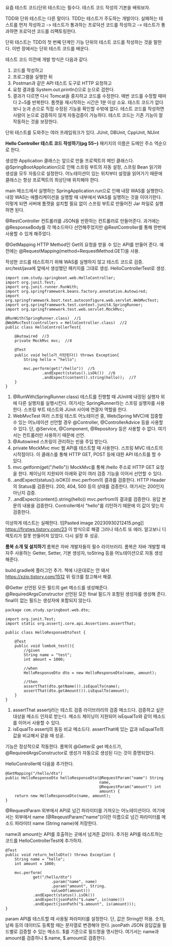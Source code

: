 요즘 테스트 코드(단위 테스트)는 필수다.
테스트 코드 작성의 기본을 배워보자.

TDD와 단위 테스트는 다른 말이다. 
TDD는 테스트가 주도하는 개발이다. 
실패하는 테스트를 먼저 작성하고 -> 테스트가 통과하는 프로덕션 코드를 작성하고 -> 테스트가 통과하면 프로덕션 코드를 리팩토링한다.

단위 테스트는 TDD의 첫 번째 단계인 기능 단위의 테스트 코드를 작성하는 것을 말한다.
이번 장에서는 단위 테스트 코드를 배운다.

테스트 코드 이전에 개발 방식은 다음과 같다.
1. 코드를 작성하고
2. 프로그램을 실행한 뒤
3. Postman과 같은 API 테스트 도구로 HTTP 요청하고
4. 요청 결과를 System.out.println()으로 눈으로 검한다.
5. 결과가 다르면 다시 Tomcat을 중지하고 코드를 수정한다.
매번 코드를 수정할 때마다 2~5를 반복한다. 톰캣을 재시작하는 시간은 1분 이상 소요.
테스트 코드가 없다 보니 눈과 손으로 직접 수정된 기능을 확인할 수밖에 없다.
테스트 코드를 작성하면 사람이 눈으로 검증하지 않게 자동검증이 가능하다.
테스트 코드는 기존 기능이 잘 작동하는 것을 보장한다.

단위 테스트를 도와주는 여러 프레임워크가 있다.
JUnit, DBUnit, CppUnit, NUint

**Hello Controller 테스트 코드 작성하기(pg 55~)**
패키지의 이름은 도메인 주소 역순으로 한다.

생성한 Application 클래스는 앞으로 만들 프로젝트의 메인 클래스다.
@SpringBootApplication으로 인해 스프링 부트의 자동 설정, 스프링 Bean 읽기와 생성을 모두 자동으로 설정한다. 어노테이션이 있는 위치부터 설정을 읽어가기 때문에 클래스는 항상 프로젝트의 최상단에 위치해야 한다.

main 메소드에서 실행하는 SpringApplication.run으로 인해 내장 WAS를 실행한다.
내장 WAS는 애플리케이션을 실행할 때 내부에서 WAS를 실행하는 것을 이야기한다.
이렇게 되면 서버에 톰캣을 설치할 필요 없이 스프링 부트로 만들어진 Jar 파일로 실행하면 된다.

@RestController
컨트롤러를 JSON을 반환하는 컨트롤러로 만들어준다. 
과거에는 @ResponseBody를 각 메소드마다 선언해주었지만
@RestController를 통해 한번에 사용할 수 있게 해주었다.

@GetMapping
HTTP Method인 Get의 요청을 받을 수 있는 API를 만들어 준다.
예전에는 @RequestMapping(method=RequestMethod.GET)을 사용.

작성한 코드를 테스트하기 위해 WAS를 실행하지 않고 테스트 코드로 검증.
src/test/java에 앞에서 생성했던 패키지를 그대로 생성.
HelloControllerTest로 생성.

```
import com.study.springboot.web.HelloController;  
import org.junit.Test;  
import org.junit.runner.RunWith;  
import org.springframework.beans.factory.annotation.Autowired;  
import org.springframework.boot.test.autoconfigure.web.servlet.WebMvcTest;  
import org.springframework.test.context.junit4.SpringRunner;  
import org.springframework.test.web.servlet.MockMvc;  
  
@RunWith(SpringRunner.class)  //1
@WebMvcTest(controllers = HelloController.class)  //2
public class HelloControllerTest{  
  
    @Autowired  //3
    private MockMvc mvc;  //4
  
    @Test  
    public void hello가_리턴된다() throws Exception{  
        String hello = "hello";  
  
        mvc.perform(get("/hello"))  //5
                .andExpect(status().isOk())  //6
                .andExpect(content().string(hello));  //7
    }  
}
```

1. @RunWith(SpringRunner.class)
	테스트를 진행할 때 JUnit에 내장된 실행자 외에 다른 실행자를 실행시킨다.
	여기서는 SpringRunner라는 스프링 실행자를 사용한다. 
	스프링 부트 테스트와 JUnit 사이에 연결자 역할을 한다. 
2. WebMvcTest
	여러 스프링 테스트 어노테이션 중, Web(Spring MVC)에 집중할 수 있는 어노테이션
	선언할 경우 @Controller, @ControllerAdvice 등을 사용할 수 있다.
	단, @Service, @Component, @Repository 등은 사용할 수 없다.
	여기서는 컨트롤러만 사용하기 때문에 선언.
3. @Autowired
	스프링이 관리하는 빈을 주입 받는다.
4. private MockMvc mvc
	웹 API를 테스트할 때 사용한다.
	스프링 MVC 테스트의 시작점이다.
	이 클래스를 통해 HTTP GET, POST 등에 대한 API 테스트를 할 수 있다.
5. mvc.getform(get("/hello"))
	MockMvc를 통해 /hello 주소로 HTTP GET 요청을 한다. 
	체이닝이 지원되어 아래와 같이 여러 검증 기능을 이어서 선언할 수 있다.
6. .andExpect(status().isOK())
	mvc.perfrom의 결과를 검증한다.
	HTTP Header의 Status를 검증한다.
	200, 404, 500 등의 상태를 검증한다.
	여기서는 200인지 아닌지 검증.
7. .andExpect(content().string(hello))
	mvc.perfrom의 결과를 검증한다.
	응답 본문의 내용을 검증한다.
	Controller에서 "hello"를 리턴하기 때문에 이 값이 맞는지 검증한다.

이상하게 테스트는 실패한다.
![[Pasted image 20230930212415.png]]
https://firstws.tistory.com/23
이 방식으로 해결
그러나 테스트 또 에러.
알고보니 디렉토리가 잘못 만들어져 있었다. 다시 설정 후 성공.


**롬복 소개 및 설치하기**
롬복은 자바 개발자들의 필수 라이브러리.
롬복은 자바 개발할 때 자주 사용하는 Getter, Setter, 기본 생성자, toString 등을 어노테이션으로 자동 생성해준다.

build.gradle에 플러그인 추가.
책에 나온대로는 안 돼서
https://xzio.tistory.com/1512
위 링크를 참고해서 해결.

@Getter 
	선언된 모든 필드의 get 메소드를 생성해준다.
@RequiredArgsConstructor
	선언된 모든 final 필드가 포함된 생성자를 생성해 준다.
	final이 없는 필드는 생성자에 포함되지 않는다. 

```
package com.study.springboot.web.dto;  
  
import org.junit.Test;  
import static org.assertj.core.api.Assertions.assertThat;  
  
public class HelloResponseDtoTest {  
  
    @Test  
    public void lombok_test(){  
        //given  
        String name = "test";  
        int amount = 1000;  
  
        //when  
        HelloResponseDto dto = new HelloResponseDto(name, amount);  
  
        //then  
        assertThat(dto.getName()).isEqualTo(name);  
        assertThat(dto.getAmount()).isEqualTo(amount);  
    }  
}
```
1. assertThat
	assertj라는 테스트 검증 라이브러리의 검증 메소드다.
	검증하고 싶은 대상을 메소드 인자로 받는다.
	메소드 체이닝이 지원되어 isEqualTo와 같이 메소드를 이어서 사용할 수 있다.
2. isEqualTo
	assertj의 동등 비교 메소드다.
	assertThat에 있는 값과 isEqualTo의 값을 비교해서 같을 때 성공.

기능은 정상적으로 작동한다.
롬복의 @Getter로 get 메소드가, @RequiredArgsConstructor로 생성가 자동으로 생성된 다는 것이 증명되었다.

HelloController에 다음을 추가한다.
```
@GetMapping("/hello/dto")  
public HelloResponseDto helloResponseDto(@RequestParam("name") String  
                                         name,  
                                         @RequestParam("amount") int  
                                         amount) {  
    return new HelloResponseDto(name, amount);  
}
```
@RequestParam
외부에서 API로 넘긴 파라미터를 가져오는 어노테이션이다.
여기에서는 외부에서 name (@ReqeustParam("name"))이란 이름으로 넘긴 파라미터를
메소드 파라미터 name (String name)에 저장한다.

name과 amount는 API를 호출하는 곳에서 넘겨준 값이다. 추가된 API를 테스트하는 코드를
HelloControllerTest에 추가하자.

```
@Test  
public void return_helloDto() throws Exception {  
    String name = "hello";  
    int amount = 1000;  
  
    mvc.perform(  
            get("/hello/dto")  
                    .param("name", name)  
                    .param("amount", String.  
                    valueOf(amount)))  
            .andExpect(status().isOk())  
            .andExpect(jsonPath("$.name", is(name)))  
            .andExpect(jsonPath("$.amount", is(amount)));  
}
```
param
	API를 테스트할 때 사용될 파라미터를 설정한다.
	단, 값은 String만 허용.
	숫자, 날짜 등의 데이터도 등록할 때는 문자열로 변경해야 한다.
jsonPath
	JSON 응답값을 필드별로 검증할 수 있는 메소드.
	$를 기준으로 필드명을 명시한다.
	여기서는 name과 amount를 검증하니 $.name, $.amount로 검증한다.
